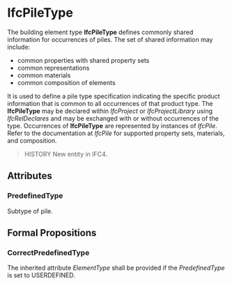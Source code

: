 # IfcPileType

The building element type **IfcPileType** defines commonly shared information for occurrences of piles. The set of shared information may include:

* common properties with shared property sets
* common representations
* common materials
* common composition of elements
<!-- end of definition -->
It is used to define a pile type specification indicating the specific product information that is common to all occurrences of that product type. The **IfcPileType** may be declared within _IfcProject_ or _IfcProjectLibrary_ using _IfcRelDeclares_ and may be exchanged with or without occurrences of the type. Occurrences of **IfcPileType** are represented by instances of _IfcPile_. Refer to the documentation at _IfcPile_ for supported property sets, materials, and composition.

> HISTORY New entity in IFC4.

## Attributes

### PredefinedType
Subtype of pile.

## Formal Propositions

### CorrectPredefinedType
The inherited attribute _ElementType_ shall be provided if the _PredefinedType_ is set to USERDEFINED.
